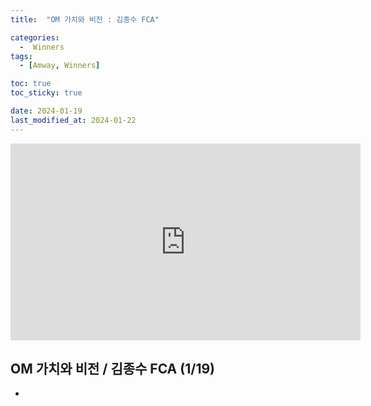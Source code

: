 ```yaml
---
title:  "OM 가치와 비전 : 김종수 FCA" 

categories:
  -  Winners
tags:
  - [Amway, Winners]

toc: true
toc_sticky: true

date: 2024-01-19
last_modified_at: 2024-01-22
---
```


<iframe width="560" height="315" src="https://www.youtube.com/embed/iJ7zh7HxLNQ?si=jCbdZEgVFsriI1yH" title="YouTube video player" frameborder="0" allow="accelerometer; autoplay; clipboard-write; encrypted-media; gyroscope; picture-in-picture; web-share" allowfullscreen></iframe>



## OM 가치와 비전 / 김종수 FCA (1/19)

+ 




### 